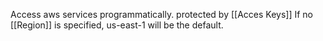 Access aws services programmatically.
protected by [[Acces Keys]]
If no [[Region]] is specified, us-east-1 will be the default.

